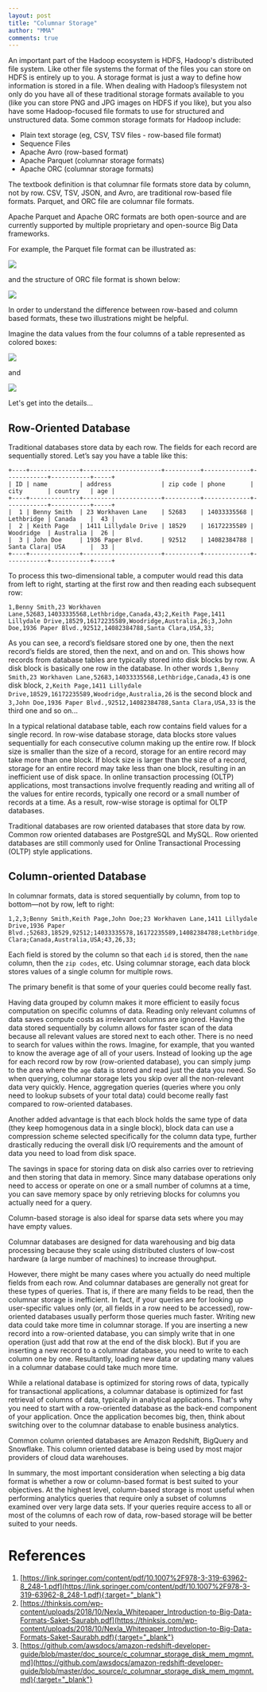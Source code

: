 ```yaml
---
layout: post
title: "Columnar Storage"
author: "MMA"
comments: true
---
```


An important part of the Hadoop ecosystem is HDFS, Hadoop's distributed file system.  Like other file systems the format of the files you can store on HDFS is entirely up to you. A storage format is just a way to define how information is stored in a file. When dealing with Hadoop’s filesystem not only do you have all of these traditional storage formats available to you (like you can store PNG and JPG images on HDFS if you like), but you also have some Hadoop-focused file formats to use for structured and unstructured data. Some common storage formats for Hadoop include:

* Plain text storage (eg, CSV, TSV files - row-based file format)
* Sequence Files
* Apache Avro (row-based format)
* Apache Parquet (columnar storage formats)
* Apache ORC (columnar storage formats)

The textbook definition is that columnar file formats store data by column, not by row. CSV, TSV, JSON, and Avro, are traditional row-based file formats. Parquet, and ORC file are columnar file formats.

Apache Parquet and Apache ORC formats are both open-source and are currently supported by multiple proprietary and open-source Big Data frameworks.

For example, the Parquet file format can be illustrated as:

![](https://github.com/mmuratarat/mmuratarat.github.io/blob/master/_posts/images/parquet_format.png?raw=true)

and the structure of ORC file format is shown below:

![](https://github.com/mmuratarat/mmuratarat.github.io/blob/master/_posts/images/orc_format.png?raw=true)

In order to understand the difference between row-based and column based formats, these two illustrations might be helpful.

Imagine the data values from the four columns of a table represented as colored boxes:

![](https://github.com/mmuratarat/mmuratarat.github.io/blob/master/_posts/images/row_column_DBs1.png?raw=true)

and 

![](https://github.com/mmuratarat/mmuratarat.github.io/blob/master/_posts/images/row_column_DBs2.png?raw=true)

Let's get into the details...

## Row-Oriented Database

Traditional databases store data by each row. The fields for each record are sequentially stored. Let’s say you have a table like this:

```
+----+--------------+----------------------+----------+-------------+------------+-----------+-----+
| ID | name         | address              | zip code | phone       | city       | country   | age |
+----+--------------+----------------------+----------+-------------+------------+-----------+-----+
|  1 | Benny Smith  | 23 Workhaven Lane    | 52683    | 14033335568 | Lethbridge | Canada    |  43 |
|  2 | Keith Page   | 1411 Lillydale Drive | 18529    | 16172235589 | Woodridge  | Australia |  26 |
|  3 | John Doe     | 1936 Paper Blvd.     | 92512    | 14082384788 | Santa Clara| USA       |  33 | 
+----+--------------+----------------------+----------+-------------+------------+-----------+-----+
```

To process this two-dimensional table, a computer would read this data from left to right, starting at the first row and then reading each subsequent row:

```
1,Benny Smith,23 Workhaven Lane,52683,14033335568,Lethbridge,Canada,43;2,Keith Page,1411 Lillydale Drive,18529,16172235589,Woodridge,Australia,26;3,John Doe,1936 Paper Blvd.,92512,14082384788,Santa Clara,USA,33;
```

As you can see, a record’s fieldsare stored one by one, then the next record’s fields are stored, then the next, and on and on. This shows how records from database tables are typically stored into disk blocks by row. A disk block is basically one row in the database. In other words `1,Benny Smith,23 Workhaven Lane,52683,14033335568,Lethbridge,Canada,43` is one disk block, `2,Keith Page,1411 Lillydale Drive,18529,16172235589,Woodridge,Australia,26` is the second block and `3,John Doe,1936 Paper Blvd.,92512,14082384788,Santa Clara,USA,33` is the third one and so on...

In a typical relational database table, each row contains field values for a single record. In row-wise database storage, data blocks store values sequentially for each consecutive column making up the entire row. If block size is smaller than the size of a record, storage for an entire record may take more than one block. If block size is larger than the size of a record, storage for an entire record may take less than one block, resulting in an inefficient use of disk space. In online transaction processing (OLTP) applications, most transactions involve frequently reading and writing all of the values for entire records, typically one record or a small number of records at a time. As a result, row-wise storage is optimal for OLTP databases.

Traditional databases are row oriented databases that store data by row. Common row oriented databases are PostgreSQL and MySQL. Row oriented databases are still commonly used for Online Transactional Processing (OLTP) style applications.

## Column-oriented Database

In columnar formats, data is stored sequentially by column, from top to bottom—not by row, left to right:

```
1,2,3;Benny Smith,Keith Page,John Doe;23 Workhaven Lane,1411 Lillydale Drive,1936 Paper Blvd.;52683,18529,92512;14033335578,16172235589,14082384788;Lethbridge,Woodridge,Santa Clara;Canada,Australia,USA;43,26,33;
```

Each field is stored by the column so that each `id` is stored, then the `name` column, then the `zip codes`, etc. Using columnar storage, each data block stores values of a single column for multiple rows. 

The primary benefit is that some of your queries could become really fast. 


Having data grouped by column makes it more efficient to easily focus computation on specific columns of data. Reading only relevant columns of data saves compute costs as irrelevant columns are ignored.  Having the data stored sequentially by column allows for faster scan of the data because all relevant values are stored next to each other. There is no need to search for values within the rows. Imagine, for example, that you wanted to know the average age of all of your users. Instead of looking up the age for each record row by row (row-oriented database), you can simply jump to the area where the `age` data is stored and read just the data you need. So when querying, columnar storage lets you skip over all the non-relevant data very quickly. Hence, aggregation queries (queries where you only need to lookup subsets of your total data) could become really fast compared to row-oriented databases. 

Another added advantage is that each block holds the same type of data (they keep homogenous data in a single block), block data can use a compression scheme selected specifically for the column data type, further drastically reducing the overall disk I/O requirements and the amount of data you need to load from disk space.

The savings in space for storing data on disk also carries over to retrieving and then storing that data in memory. Since many database operations only need to access or operate on one or a small number of columns at a time, you can save memory space by only retrieving blocks for columns you actually need for a query.

Column-based storage is also ideal for sparse data sets where you may have empty values.

Columnar databases are designed for data warehousing and big data processing because they scale using distributed clusters of low-cost hardware (a large number of machines) to increase throughput.

However, there might be many cases where you actually do need multiple fields from each row. And columnar databases are generally not great for these types of queries. That is, if there are many fields to be read, then the columnar storage is inefficient. In fact, if your queries are for looking up user-specific values only (or, all fields in a row need to be accessed), row-oriented databases usually perform those queries much faster. Writing new data could take more time in columnar storage. If you are inserting a new record into a row-oriented database, you can simply write that in one operation (just add that row at the end of the disk block). But if you are inserting a new record to a columnar database, you need to write to each column one by one. Resultantly, loading new data or updating many values in a columnar database could take much more time.

While a relational database is optimized for storing rows of data, typically for transactional applications, a columnar database is optimized for fast retrieval of columns of data, typically in analytical applications. That's why you need to start with a row-oriented database as the back-end component of your application. Once the application becomes big, then, think about switching over to the columnar database to enable business analytics. 

Common column oriented databases are Amazon Redshift, BigQuery and Snowflake. This column oriented database is being used by most major providers of cloud data warehouses. 

In summary, the most important consideration when selecting a big data format is whether a row or column-based format is best suited to your objectives. At the highest level, column-based storage is most useful when performing analytics queries that require only a subset of columns examined over very large data sets. If your queries require access to all or most of the columns of each row of data, row-based storage will be better suited to your needs. 

# References

1. [https://link.springer.com/content/pdf/10.1007%2F978-3-319-63962-8_248-1.pdf](https://link.springer.com/content/pdf/10.1007%2F978-3-319-63962-8_248-1.pdf){:target="_blank"}
2. [https://thinksis.com/wp-content/uploads/2018/10/Nexla_Whitepaper_Introduction-to-Big-Data-Formats-Saket-Saurabh.pdf](https://thinksis.com/wp-content/uploads/2018/10/Nexla_Whitepaper_Introduction-to-Big-Data-Formats-Saket-Saurabh.pdf){:target="_blank"}
3. [https://github.com/awsdocs/amazon-redshift-developer-guide/blob/master/doc_source/c_columnar_storage_disk_mem_mgmnt.md](https://github.com/awsdocs/amazon-redshift-developer-guide/blob/master/doc_source/c_columnar_storage_disk_mem_mgmnt.md){:target="_blank"}
